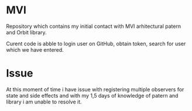 # MVI

Repository which contains my initial contact with MVI arhitectural patern and Orbit library. 

Curent code is abble to login user on GitHub, obtain token, search for user which we have entered.


# Issue
At this moment of time i have issue with registering multiple observers for state and side effects and with my 1,5 days of knowledge of patern and library i am unable to resolve it. 
